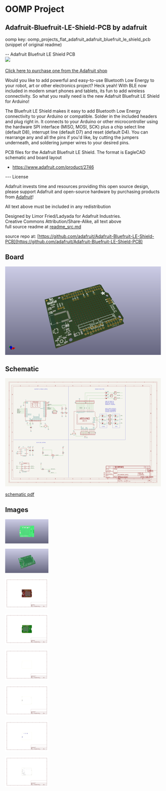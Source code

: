 # OOMP Project  
## Adafruit-Bluefruit-LE-Shield-PCB  by adafruit  
  
oomp key: oomp_projects_flat_adafruit_adafruit_bluefruit_le_shield_pcb  
(snippet of original readme)  
  
-- Adafruit Bluefruit LE Shield PCB  
<a href="http://www.adafruit.com/products/2746"><img src="assets/image.jpg?raw=true" width="500px"><br/>  
Click here to purchase one from the Adafruit shop</a>  
  
Would you like to add powerful and easy-to-use Bluetooth Low Energy to your robot, art or other electronics project? Heck yeah! With BLE now included in modern smart phones and tablets, its fun to add wireless connectivity. So what you really need is the new Adafruit Bluefruit LE Shield for Arduino!  
  
The Bluefruit LE Shield makes it easy to add Bluetooth Low Energy connectivity to your Arduino or compatible.  Solder in the included headers and plug right in. It connects to your Arduino or other microcontroller using the hardware SPI interface (MISO, MOSI, SCK) plus a chip select line (default D8), interrupt line (default D7) and reset (default D4). You can rearrange any and all the pins if you'd like, by cutting the jumpers underneath, and soldering jumper wires to your desired pins.  
  
PCB files for the Adafruit Bluefruit LE Shield. The format is EagleCAD schematic and board layout  
- https://www.adafruit.com/product/2746  
  
--- License  
  
Adafruit invests time and resources providing this open source design, please support Adafruit and open-source hardware by purchasing products from [Adafruit](https://www.adafruit.com)!  
  
All text above must be included in any redistribution  
  
Designed by Limor Fried/Ladyada for Adafruit Industries.  
Creative Commons Attribution/Share-Alike, all text above   
  full source readme at [readme_src.md](readme_src.md)  
  
source repo at: [https://github.com/adafruit/Adafruit-Bluefruit-LE-Shield-PCB](https://github.com/adafruit/Adafruit-Bluefruit-LE-Shield-PCB)  
## Board  
  
[![working_3d.png](working_3d_600.png)](working_3d.png)  
## Schematic  
  
[![working_schematic.png](working_schematic_600.png)](working_schematic.png)  
  
[schematic pdf](working_schematic.pdf)  
## Images  
  
[![working_3D_bottom.png](working_3D_bottom_140.png)](working_3D_bottom.png)  
  
[![working_3D_top.png](working_3D_top_140.png)](working_3D_top.png)  
  
[![working_assembly_page_01.png](working_assembly_page_01_140.png)](working_assembly_page_01.png)  
  
[![working_assembly_page_02.png](working_assembly_page_02_140.png)](working_assembly_page_02.png)  
  
[![working_assembly_page_03.png](working_assembly_page_03_140.png)](working_assembly_page_03.png)  
  
[![working_assembly_page_04.png](working_assembly_page_04_140.png)](working_assembly_page_04.png)  
  
[![working_assembly_page_05.png](working_assembly_page_05_140.png)](working_assembly_page_05.png)  
  
[![working_assembly_page_06.png](working_assembly_page_06_140.png)](working_assembly_page_06.png)  
